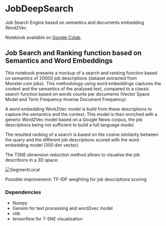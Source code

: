 # JobDeepSearch
Job Search Engine based on semantics and documents embedding Word2Vec


Notebook available on [Google Colab](https://colab.research.google.com/drive/1TbudtYymDFseL9JOs2dYlMmwLdSs9xmn).

## Job Search and Ranking function based on Semantics and Word Embeddings

This notebook presents a mockup of a search and ranking function based on semantics of 20000 job descriptions (dataset extracted from Monster.com jobs).
This methodology using word embeddings captures the context and the semantics of the analysed text, compared to a classic search function based on words counts per documents (Vector Space Model and Term Frequency-Inverse Document Frequency).

A word embedding Work2Vec model is build from these descriptions to capture the semantics and the context.
This model is then enriched with a generic Word2Vec model based on a Google News corpus, the job descriptions being not sufficient to build a full language model.

The resulted ranking of a search is based on the cosine similarity between the query and the different job descriptions scored with the word embedding model (300 dim vector).

The TSNE dimension reduction method allows to visualise the job descritions in a 3D space. 

![SegmentLocal](tensorboard.gif "segment")

Possible improvement: TF-IDF weighting for job descriptions scoring

### Dependencies
- Numpy
- Gensim for text processing and word2vec model
- nltk
- tensorflow for T-SNE visualisation
